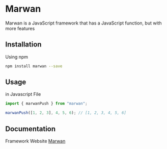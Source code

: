 # Marwan

Marwan is a JavaScript framework that has a JavaScript function, but with more features

## Installation

Using npm

```bash
npm install marwan --save
```

## Usage

in Javascript File

```javascript
import { marwanPush } from "marwan";

marwanPush([1, 2, 3], 4, 5, 6); // [1, 2, 3, 4, 5, 6]
```

## Documentation

Framework Website [Marwan](https://marwanzayed-coder.github.io/marwan-framework/)
